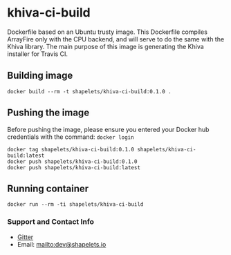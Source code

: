 # khiva-ci-build

Dockerfile based on an Ubuntu trusty image. This Dockerfile compiles ArrayFire only with the CPU backend, and will serve to do the same with the Khiva library. The main purpose of this image is generating the Khiva installer for Travis CI.


## Building image

```
docker build --rm -t shapelets/khiva-ci-build:0.1.0 .
```

## Pushing the image

Before pushing the image, please ensure you entered your Docker hub credentials with the command: `docker login`

```
docker tag shapelets/khiva-ci-build:0.1.0 shapelets/khiva-ci-build:latest
docker push shapelets/khiva-ci-build:0.1.0
docker push shapelets/khiva-ci-build:latest
```

## Running container

```
docker run --rm -ti shapelets/khiva-ci-build
```

### Support and Contact Info

* [Gitter](https://gitter.im/shapelets-io/khiva?source=orgpage)
* Email: <mailto:dev@shapelets.io>
